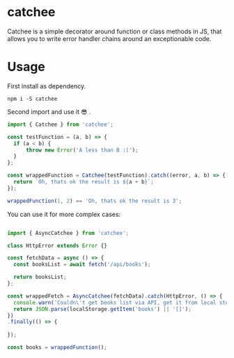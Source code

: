 # catchee
Catchee is a simple decorator around function or class methods in JS, that allows you to write error handler chains around an exceptionable code.

# Usage

First install as dependency.
```
npm i -S catchee
```

Second import and use it 😎 .

```javascript
import { Catchee } from 'catchee';

const testFunction = (a, b) => {
  if (a < b) {
      throw new Error('A less than B :(');
  }
};

const wrappedFunction = Catchee(testFunction).catch((error, a, b) => {
  return `Oh, thats ok the result is ${a + b}`;
});

wrappedFunction(1, 2) == 'Oh, thats ok the result is 3';
```

You can use it for more complex cases:

```javascript

import { AsyncCatchee } from 'catchee';

class HttpError extends Error {}

const fetchData = async () => {
  const booksList = await fetch('/api/books');

  return booksList;
};

const wrappedFetch = AsyncCatchee(fetchData).catch(HttpError, () => {
  console.warn('Couldn\'t get books list via API, get it from local storage...');
  return JSON.parse(localStorage.getItem('books') || '[]');
})
.finally(() => {
  
});

const books = wrappedFunction();


```
